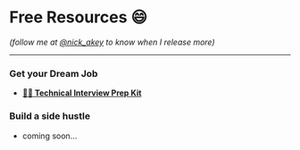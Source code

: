 # Free Resources 😄

*(follow me at [@nick_akey](https://twitter.com/nick_akey) to know when I release more)*

------



### Get your Dream Job

- **[👩‍💻 Technical Interview Prep Kit](https://drive.google.com/uc?export=download&id=1w4w0eM5OkRPxe56N-8w66KQHERaB55Rq)** 



### Build a side hustle

- coming soon...
